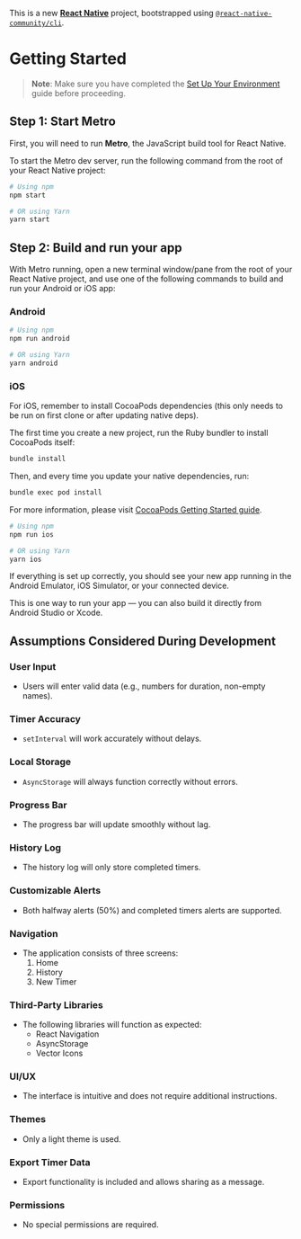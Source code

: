This is a new [**React Native**](https://reactnative.dev) project, bootstrapped using [`@react-native-community/cli`](https://github.com/react-native-community/cli).

# Getting Started

> **Note**: Make sure you have completed the [Set Up Your Environment](https://reactnative.dev/docs/set-up-your-environment) guide before proceeding.

## Step 1: Start Metro

First, you will need to run **Metro**, the JavaScript build tool for React Native.

To start the Metro dev server, run the following command from the root of your React Native project:

```sh
# Using npm
npm start

# OR using Yarn
yarn start
```

## Step 2: Build and run your app

With Metro running, open a new terminal window/pane from the root of your React Native project, and use one of the following commands to build and run your Android or iOS app:

### Android

```sh
# Using npm
npm run android

# OR using Yarn
yarn android
```

### iOS

For iOS, remember to install CocoaPods dependencies (this only needs to be run on first clone or after updating native deps).

The first time you create a new project, run the Ruby bundler to install CocoaPods itself:

```sh
bundle install
```

Then, and every time you update your native dependencies, run:

```sh
bundle exec pod install
```

For more information, please visit [CocoaPods Getting Started guide](https://guides.cocoapods.org/using/getting-started.html).

```sh
# Using npm
npm run ios

# OR using Yarn
yarn ios
```

If everything is set up correctly, you should see your new app running in the Android Emulator, iOS Simulator, or your connected device.

This is one way to run your app — you can also build it directly from Android Studio or Xcode.

## Assumptions Considered During Development

### User Input
- Users will enter valid data (e.g., numbers for duration, non-empty names).

### Timer Accuracy
- `setInterval` will work accurately without delays.

### Local Storage
- `AsyncStorage` will always function correctly without errors.

### Progress Bar
- The progress bar will update smoothly without lag.

### History Log
- The history log will only store completed timers.

### Customizable Alerts
- Both halfway alerts (50%) and completed timers alerts are supported.

### Navigation
- The application consists of three screens:
  1. Home
  2. History
  3. New Timer

### Third-Party Libraries
- The following libraries will function as expected:
  - React Navigation
  - AsyncStorage
  - Vector Icons

### UI/UX
- The interface is intuitive and does not require additional instructions.

### Themes
- Only a light theme is used.

### Export Timer Data
- Export functionality is included and allows sharing as a message.

### Permissions
- No special permissions are required.


